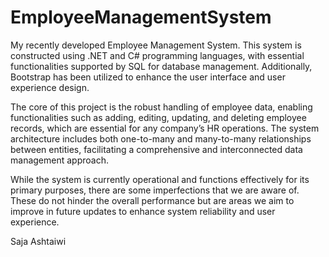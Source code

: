 # EmployeeManagementSystem
My recently developed Employee Management System. This system is constructed using .NET and C# programming languages, with essential functionalities supported by SQL for database management. Additionally, Bootstrap has been utilized to enhance the user interface and user experience design.

The core of this project is the robust handling of employee data, enabling functionalities such as adding, editing, updating, and deleting employee records, which are essential for any company’s HR operations. The system architecture includes both one-to-many and many-to-many relationships between entities, facilitating a comprehensive and interconnected data management approach.

While the system is currently operational and functions effectively for its primary purposes, there are some imperfections that we are aware of. These do not hinder the overall performance but are areas we aim to improve in future updates to enhance system reliability and user experience.

Saja Ashtaiwi
